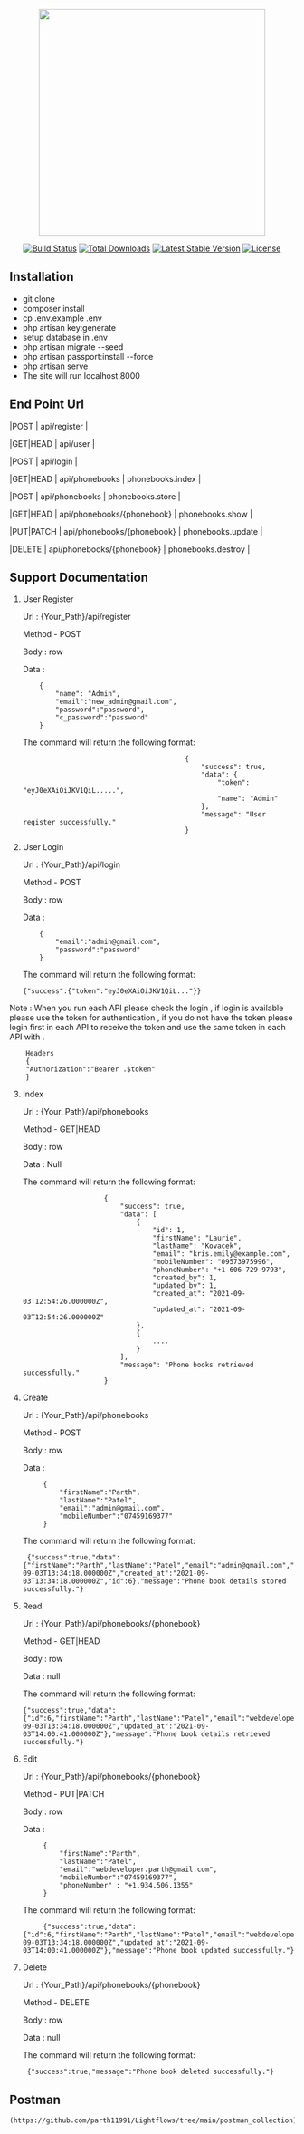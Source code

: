 <p align="center"><a href="https://laravel.com" target="_blank"><img src="https://raw.githubusercontent.com/laravel/art/master/logo-lockup/5%20SVG/2%20CMYK/1%20Full%20Color/laravel-logolockup-cmyk-red.svg" width="400"></a></p>

<p align="center">
<a href="https://travis-ci.org/laravel/framework"><img src="https://travis-ci.org/laravel/framework.svg" alt="Build Status"></a>
<a href="https://packagist.org/packages/laravel/framework"><img src="https://img.shields.io/packagist/dt/laravel/framework" alt="Total Downloads"></a>
<a href="https://packagist.org/packages/laravel/framework"><img src="https://img.shields.io/packagist/v/laravel/framework" alt="Latest Stable Version"></a>
<a href="https://packagist.org/packages/laravel/framework"><img src="https://img.shields.io/packagist/l/laravel/framework" alt="License"></a>
</p>

## Installation
- git clone
- composer install
- cp .env.example .env
- php artisan key:generate
- setup database in .env
- php artisan migrate --seed
- php artisan passport:install --force
- php artisan serve
- The site will run localhost:8000

## End Point Url

 |POST      | api/register |

 |GET|HEAD  | api/user |

 |POST | api/login | 


 |GET|HEAD  | api/phonebooks  | phonebooks.index |

 |POST      | api/phonebooks  | phonebooks.store | 

 |GET|HEAD  | api/phonebooks/{phonebook}  | phonebooks.show | 

 |PUT|PATCH | api/phonebooks/{phonebook}  | phonebooks.update |

 |DELETE    | api/phonebooks/{phonebook}  | phonebooks.destroy |


## Support Documentation
	
 1) User Register

 	Url : {Your_Path}/api/register

 	Method - POST 

 	Body : row
 	
 	Data : 

 			{
			    "name": "Admin",
			    "email":"new_admin@gmail.com",
			    "password":"password",
			    "c_password":"password"
			}

	The command will return the following format: 

												{
												    "success": true,
												    "data": {
												        "token": "eyJ0eXAiOiJKV1QiL.....",
												        "name": "Admin"
												    },
												    "message": "User register successfully."
												}

 2) User Login
 	
 	Url : {Your_Path}/api/login
 	
 	Method - POST 
 	
 	Body : row
 	
 	Data : 

 			{
			    "email":"admin@gmail.com",
			    "password":"password"
			}

	The command will return the following format: 

		{"success":{"token":"eyJ0eXAiOiJKV1QiL..."}}

 Note : When you run each API please check the login , if login is available please use the token for authentication , if you do not have the token please login first in each API to receive the token and use the same token in each API with .

		Headers
		{
		"Authorization":"Bearer .$token"
		}

 3) Index

 	Url : {Your_Path}/api/phonebooks

 	Method - GET|HEAD 

 	Body : row

 	Data : Null


	The command will return the following format: 

							{
							    "success": true,
							    "data": [
							        {
							            "id": 1,
							            "firstName": "Laurie",
							            "lastName": "Kovacek",
							            "email": "kris.emily@example.com",
							            "mobileNumber": "09573975996",
							            "phoneNumber": "+1-606-729-9793",
							            "created_by": 1,
							            "updated_by": 1,
							            "created_at": "2021-09-03T12:54:26.000000Z",
							            "updated_at": "2021-09-03T12:54:26.000000Z"
							        },
							        {
							            ....
							        }
							    ],
							    "message": "Phone books retrieved successfully."
							}

4) Create

 	Url : {Your_Path}/api/phonebooks

 	Method - POST

 	Body : row

 	Data : 
 			
 			{
			    "firstName":"Parth",
			    "lastName":"Patel",
			    "email":"admin@gmail.com",
			    "mobileNumber":"07459169377"
			}

	The command will return the following format: 
	
		{"success":true,"data":{"firstName":"Parth","lastName":"Patel","email":"admin@gmail.com","mobileNumber":"07459169377","created_by":1,"updated_by":1,"updated_at":"2021-09-03T13:34:18.000000Z","created_at":"2021-09-03T13:34:18.000000Z","id":6},"message":"Phone book details stored successfully."}
 
 5) Read

 	Url : {Your_Path}/api/phonebooks/{phonebook}

 	Method - GET|HEAD

 	Body : row

 	Data : null


	The command will return the following format: 
	
		{"success":true,"data":{"id":6,"firstName":"Parth","lastName":"Patel","email":"webdeveloper.parth@gmail.com","mobileNumber":"07459169377","phoneNumber":"+1.934.506.1355","created_by":1,"updated_by":1,"created_at":"2021-09-03T13:34:18.000000Z","updated_at":"2021-09-03T14:00:41.000000Z"},"message":"Phone book details retrieved successfully."}

6) Edit

 	Url : {Your_Path}/api/phonebooks/{phonebook}

 	Method - PUT|PATCH

 	Body : row

 	Data : 

 			{
			    "firstName":"Parth",
			    "lastName":"Patel",
			    "email":"webdeveloper.parth@gmail.com",
			    "mobileNumber":"07459169377",
			    "phoneNumber" : "+1.934.506.1355"
			}

	The command will return the following format: 
	
			{"success":true,"data":{"id":6,"firstName":"Parth","lastName":"Patel","email":"webdeveloper.parth@gmail.com","mobileNumber":"07459169377","phoneNumber":"+1.934.506.1355","created_by":1,"updated_by":1,"created_at":"2021-09-03T13:34:18.000000Z","updated_at":"2021-09-03T14:00:41.000000Z"},"message":"Phone book updated successfully."}

7) Delete

 	Url : {Your_Path}/api/phonebooks/{phonebook}

 	Method - DELETE

 	Body : row

 	Data : null

	The command will return the following format: 

		{"success":true,"message":"Phone book deleted successfully."}


## Postman 
	
	(https://github.com/parth11991/Lightflows/tree/main/postman_collection)
